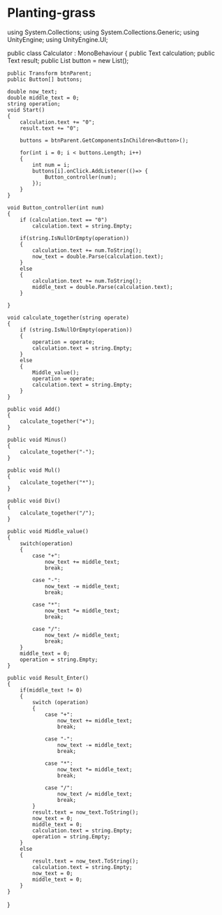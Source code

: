 # Planting-grass
using System.Collections;
using System.Collections.Generic;
using UnityEngine;
using UnityEngine.UI;

public class Calculator : MonoBehaviour
{
    public Text calculation;
    public Text result;
    public List<GameObject> button = new List<GameObject>();

    public Transform btnParent;
    public Button[] buttons;

    double now_text;
    double middle_text = 0;
    string operation;
    void Start()
    {
        calculation.text += "0";
        result.text += "0";
        
        buttons = btnParent.GetComponentsInChildren<Button>();

        for(int i = 0; i < buttons.Length; i++)
        {
            int num = i;
            buttons[i].onClick.AddListener(()=> {                
                Button_controller(num);
            });
        }
    }

    void Button_controller(int num)
    {
        if (calculation.text == "0")
            calculation.text = string.Empty;
       
        if(string.IsNullOrEmpty(operation))
        {
            calculation.text += num.ToString();
            now_text = double.Parse(calculation.text);         
        }
        else
        {
            calculation.text += num.ToString();
            middle_text = double.Parse(calculation.text);
        }

    }

    void calculate_together(string operate)
    {
        if (string.IsNullOrEmpty(operation))
        {
            operation = operate;
            calculation.text = string.Empty;
        }
        else
        {
            Middle_value();
            operation = operate;
            calculation.text = string.Empty;
        }
    }

    public void Add()
    {
        calculate_together("+");
    }

    public void Minus()
    {
        calculate_together("-");
    }

    public void Mul()
    {
        calculate_together("*");
    }

    public void Div()
    {
        calculate_together("/");
    }

    public void Middle_value()
    {
        switch(operation)
        {
            case "+":
                now_text += middle_text;
                break;

            case "-":
                now_text -= middle_text;
                break;

            case "*":
                now_text *= middle_text;
                break;

            case "/":
                now_text /= middle_text;
                break;
        }
        middle_text = 0;
        operation = string.Empty;
    }

    public void Result_Enter()
    {
        if(middle_text != 0)
        {
            switch (operation)
            {
                case "+":
                    now_text += middle_text;
                    break;

                case "-":
                    now_text -= middle_text;
                    break;

                case "*":
                    now_text *= middle_text;
                    break;

                case "/":
                    now_text /= middle_text;
                    break;
            }
            result.text = now_text.ToString();
            now_text = 0;
            middle_text = 0;
            calculation.text = string.Empty;
            operation = string.Empty;
        }
        else
        {
            result.text = now_text.ToString();
            calculation.text = string.Empty;
            now_text = 0;
            middle_text = 0;
        }
    }
}
